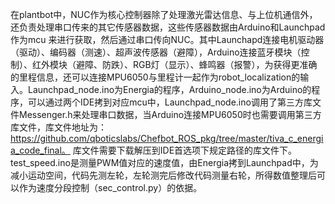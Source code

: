 在plantbot中，NUC作为核心控制器除了处理激光雷达信息、与上位机通信外，还负责处理串口传来的其它传感器数据，这些传感器数据由Arduino和Launchpad作为mcu
来进行获取，然后通过串口传向NUC。其中Launchapd连接电机驱动器（驱动）、编码器（测速）、超声波传感器（避障），Arduino连接蓝牙模块（控制）、红外模块（避障、防跌）、RGB灯（显示）、蜂鸣器（报警），为获得更准确的里程信息，还可以连接MPU6050与里程计一起作为robot_localization的输入。Launchpad_node.ino为Energia的程序，Arduino_node.ino为Arduino的程序，可以通过两个IDE拷到对应mcu中，Launchpad_node.ino调用了第三方库文件Messenger.h来处理串口数据，当Arduino连接MPU6050时也需要调用第三方库文件，库文件地址为：https://github.com/qboticslabs/Chefbot_ROS_pkg/tree/master/tiva_c_energia_code_final。 库文件需要下载解压到IDE首选项下规定路径的库文件下。
test_speed.ino是测量PWM值对应的速度值，由Energia拷到Launchpad中，为减小运动空间，代码先测左轮，左轮测完后修改代码测量右轮，所得数值整理后可以作为速度分段控制（sec_control.py）的依据。
 

